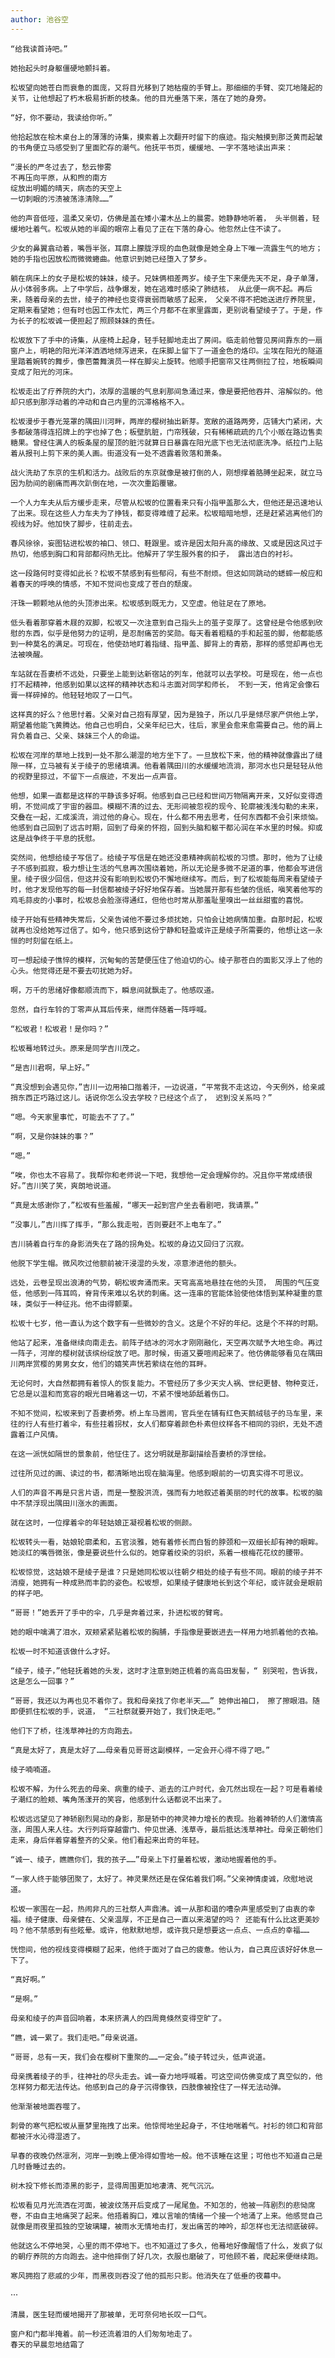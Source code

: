 ```yaml
---
author: 池谷空
---
```

    “给我读首诗吧。” 

    她抬起头时身躯僵硬地颤抖着。 

    松坂望向她苍白而衰惫的面庞，又将目光移到了她枯瘦的手臂上。那细细的手臂、突兀地隆起的关节，让他想起了朽木极易折断的枝条。他的目光垂落下来，落在了她的身旁。 

    “好，你不要动，我读给你听。” 

    他拾起放在桧木桌台上的薄薄的诗集，摸索着上次翻开时留下的痕迹。指尖触摸到那泛黄而起皱的书角便立马感受到了里面贮存的潮气。他抚平书页，缓缓地、一字不落地读出声来： 

    “漫长的严冬过去了，愁云惨雾 
    不再压向平原，从和煦的南方 
    绽放出明媚的晴天，病态的天空上 
    一切刺眼的污渍被荡涤清除……” 

    他的声音低哑，温柔又亲切，仿佛是盖在矮小灌木丛上的晨雾。她静静地听着， 头半侧着，轻缓地吐着气。松坂从她的半阖的眼帘上看见了正在下落的身心。他忽然止住不读了。 

    少女的鼻翼翕动着，嘴唇半张，耳廓上朦胧浮现的血色就像是她全身上下唯一流露生气的地方；她的手指也因放松而微微蜷曲。他意识到她已经堕入了梦乡。 

    躺在病床上的女子是松坂的妹妹，绫子。兄妹俩相差两岁。绫子生下来便先天不足，身子单薄，从小体弱多病。上了中学后，战争爆发，她在逃难时感染了肺结核， 从此便一病不起。再后来，随着母亲的去世，绫子的神经也变得衰弱而敏感了起来， 父亲不得不把她送进疗养院里，定期来看望她；但有时也因工作太忙，两三个月都不在家里露面，更别说看望绫子了。于是，作为长子的松坂诚一便担起了照顾妹妹的责任。

    松坂放下了手中的诗集，从座椅上起身，轻手轻脚地走出了房间。临走前他瞥见房间靠东的一扇窗户上，明艳的阳光洋洋洒洒地倾泻进来，在床脚上留下了一道金色的烙印。尘埃在阳光的隧道里踏着婉转的舞步，像芭蕾舞演员一样在脚尖上旋转。他顺手把窗帘又往两侧拉了拉，地板瞬间变成了阳光的河床。 

    松坂走出了疗养院的大门，浓厚的温暖的气息刹那间急涌过来，像是要把他吞并、溶解似的。他却只感到那浮动着的冲动和自己内里的沉滞格格不入。 

    松坂漫步于春光笼罩的隅田川河畔，两岸的樱树抽出新芽。宽敞的道路两旁，店铺大门紧闭，大多都破落得连招牌上的字也掉了色；板壁肮脏，门帘残破，只有稀稀疏疏的几个小贩在路边售卖糖果。曾经住满人的板条屋的屋顶的脏污就算日日暴露在阳光底下也无法彻底洗净。纸拉门上贴着从报刊上剪下来的美人画。街道没有一处不透露着败落和萧条。

    战火洗劫了东京的生机和活力。战败后的东京就像是被打倒的人，刚想撑着胳膊坐起来，就立马因为肋间的剧痛而再次趴倒在地，一次次重蹈覆辙。 

    一个人力车夫从后方缓步走来，尽管从松坂的位置看来只有小指甲盖那么大，但他还是迅速地认了出来。现在这些人力车夫为了挣钱，都变得难缠了起来。松坂暗暗地想，还是赶紧逃离他们的视线为好。他加快了脚步，往前走去。 

    春风徐徐，妄图钻进松坂的袖口、领口、鞋跟里。或许是因太阳升高的缘故、又或是因这风过于热切，他感到胸口和背部都闷热无比。他解开了学生服外套的扣子， 露出洁白的衬衫。 

    这一段路何时变得如此长？松坂不禁感到有些郁闷，有些不耐烦。但这如同跳动的蟋蟀一般应和着春天的呼唤的情感，不知不觉间也变成了苍白的颓废。 

    汗珠一颗颗地从他的头顶渗出来。松坂感到既无力，又空虚。他驻足在了原地。 

    低头看着那穿着木屐的双脚，松坂又一次注意到自己指头上的茧子变厚了。这曾经是令他感到欣慰的东西，似乎是他努力的证明，是忍耐痛苦的奖勋。每天看着粗糙的手和起茧的脚，他都能感到一种莫名的满足。可现在，他使劲地盯着指缝、指甲盖、脚背上的青筋，那样的感觉却再也无法被唤醒。 

    车站就在吾妻桥不远处，只要坐上能到达新宿站的列车，他就可以去学校。可是现在，他一点也打不起精神，他感到如果以这样的精神状态和斗志面对同学和师长， 不到一天，他肯定会像石膏一样碎掉的。他轻轻地叹了一口气。 

    这样真的好么？他思忖着。父亲对自己抱有厚望，因为是独子，所以几乎是倾尽家产供他上学，期望着他能飞黄腾达。他自己也明白，父亲年纪已大，往后，家里会愈来愈需要自己。他的肩上背负着自己、父亲、妹妹三个人的命运。 

    松坂在河岸的草地上找到一处不那么潮湿的地方坐下了。一旦放松下来，他的精神就像露出了缝隙一样，立马被有关于绫子的思绪填满。他看着隅田川的水缓缓地流淌，那河水也只是轻轻从他的视野里掠过，不留下一点痕迹，不发出一点声音。 

    他想，如果一直都是这样的平静该多好啊。他感到自己已经和世间万物隔离开来，又好似变得透明，不觉间成了宇宙的器皿。模糊不清的过去、无形间被忽视的现今、轮廓被浅浅勾勒的未来，交叠在一起，汇成溪流，淌过他的身心。现在，什么都不用去思考，任何东西都不会引来烦恼。他感到自己回到了远古时期，回到了母亲的怀抱，回到头脑和躯干都沁润在羊水里的时候。抑或这是战争终于平息的抚慰。 

    突然间，他想给绫子写信了。给绫子写信是在她还没患精神病前松坂的习惯。那时，他为了让绫子不感到孤寂，极力想让生活的气息再次围绕着她，所以无论是多微不足道的事，他都会写进信里。绫子很少回信，但这并没有影响到松坂仍不懈地继续写。而后，到了松坂能每周来看望绫子时，他才发现他写的每一封信都被绫子好好地保存着。当她展开那有些皱的信纸，嗔笑着他写的鸡毛蒜皮的小事时，松坂总会脸涨得通红，但他也时常从那羞耻里嗅出一丝丝甜蜜的喜悦。 

    绫子开始有些精神失常后，父亲告诫他不要过多烦扰她，只怕会让她病情加重。自那时起，松坂就再也没给她写过信了。如今，他只感到这份宁静和轻盈或许正是绫子所需要的，他想让这一永恒的时刻留在纸上。 

    可一想起绫子憔悴的模样，沉甸甸的苦楚便压住了他迫切的心。绫子那苍白的面影又浮上了他的心头。他觉得还是不要去叨扰她为好。 

    啊，万千的思绪好像都顺流而下，瞬息间就飘走了。他感叹道。 

    忽然，自行车铃的丁零声从耳后传来，继而伴随着一阵呼喊。 

    “松坂君！松坂君！是你吗？” 

    松坂蓦地转过头。原来是同学吉川茂之。 

    “是吉川君啊，早上好。” 

    “真没想到会遇见你，”吉川一边用袖口揩着汗，一边说道，“平常我不走这边，今天例外，给亲戚捎东西正巧路过这儿。话说你怎么没去学校？已经这个点了， 迟到没关系吗？” 

    “嗯。今天家里事忙，可能去不了了。” 

    “啊，又是你妹妹的事？” 

    “嗯。” 

    “唉，你也太不容易了。我帮你和老师说一下吧，我想他一定会理解你的。况且你平常成绩很好。”吉川笑了笑，爽朗地说道。 

    “真是太感谢你了，”松坂有些羞赧，“哪天一起到宫户坐去看剧吧，我请票。” 

    “没事儿，”吉川挥了挥手，“那么我走啦，否则要赶不上电车了。” 

    吉川骑着自行车的身影消失在了路的拐角处。松坂的身边又回归了沉寂。 

    他脱下学生帽。微风吹过他额前被汗浸湿的头发，凉意渗进他的额头。 

    远处，云卷呈现出浪涛的气势，朝松坂奔涌而来。天穹高高地悬挂在他的头顶， 周围的气压变低，他感到一阵耳鸣，脊背传来难以名状的刺痛。这一连串的官能体验使他体悟到某种凝重的意味，类似于一种征兆。他不由得颤栗。 

    松坂十七岁，他一直认为这个数字有一些微妙的含义。这是个不好的年纪。这是个不祥的时期。 

    他站了起来，准备继续向南走去。前阵子结冰的河水才刚刚融化，天空再次赋予大地生命。再过一阵子，河岸的樱树就该缤纷绽放了吧。那时候，街道又要喧闹起来了。他仿佛能够看见在隅田川两岸赏樱的男男女女，他们的嬉笑声恍若萦绕在他的耳畔。 

    无论何时，大自然都拥有着惊人的恢复能力。不管经历了多少天灾人祸、世纪更替、物种变迁，它总是以温和而宽容的眼光目睹着这一切，不紧不慢地舔舐着伤口。

    不知不觉间，松坂来到了吾妻桥旁。桥上车马嚣闹，官兵坐在铺有红色天鹅绒毯子的马车里，来往的行人有些打着伞，有些拄着拐杖，女人们都穿着颜色朴素但纹样各不相同的羽织，无处不透露着江户风情。 

    在这一派恍如隔世的景象前，他怔住了。这分明就是那副描绘吾妻桥的浮世绘。 

    过往所见过的画、读过的书，都清晰地出现在脑海里。他感到眼前的一切真实得不可思议。 

    人们的声音不再是只言片语，而是一整股洪流，强而有力地叙述着美丽的时代的故事。松坂的脑中不禁浮现出隅田川涨水的画面。 

    就在这时，一位撑着伞的年轻姑娘正凝视着松坂的侧颜。 

    松坂转头一看，姑娘轮廓柔和，五官淡雅，她有着修长而白皙的脖颈和一双细长却有神的眼眸。她淡红的嘴唇微张，像是要说些什么似的。她穿着绞染的羽织，系着一根梅花花纹的腰带。 

    松坂惊觉，这姑娘不是绫子是谁？只是她同松坂以往朝夕相处的绫子有些不同。眼前的绫子并不消瘦，她拥有一种成熟而丰韵的姿色。松坂想，如果绫子健康地长到这个年纪，或许就会是眼前的样子吧。 

    “哥哥！”她丢开了手中的伞，几乎是奔着过来，扑进松坂的臂弯。

    她的眼中噙满了泪水，双颊紧紧贴着松坂的胸脯，手指像是要嵌进去一样用力地抓着他的衣袖。 

    松坂一时不知道该做什么才好。 

    “绫子，绫子，”他轻抚着她的头发，这时才注意到她正梳着的高岛田发髻，“ 别哭啦，告诉我，这是怎么一回事？” 

    “哥哥，我还以为再也见不着你了。我和母亲找了你老半天……” 她伸出袖口， 擦了擦眼泪。随即便抓住松坂的手，说道， “三社祭就要开始了，我们快走吧。” 

    他们下了桥，往浅草神社的方向跑去。 

    “真是太好了，真是太好了……母亲看见哥哥这副模样，一定会开心得不得了吧。” 

    绫子喃喃道。 

    松坂不解，为什么死去的母亲、病重的绫子、逝去的江户时代，会兀然出现在一起？可是看着绫子潮红的脸颊、嘴角荡漾开的笑容，他感到什么话都说不出来了。
 
    松坂远远望见了神轿剧烈晃动的身影，那是轿中的神灵神力增长的表现。抬着神轿的人们激情高涨，周围人来人往。大行列将穿越雷门、仲见世通、浅草寺，最后抵达浅草神社。母亲正朝他们走来，身后伴着穿着整齐的父亲。他们看起来出奇的年轻。 

    “诚一、绫子，瞧瞧你们，我的孩子……”母亲上下打量着松坂，激动地握着他的手。 

    “一家人终于能够团聚了，太好了。神灵果然还是在保佑着我们啊。”父亲神情虔诚，欣慰地说道。 

    松坂一家围在一起，热闹非凡的三社祭人声鼎沸。诚一从那和谐的嘈杂声里感受到了由衷的幸福。绫子健康、母亲健在、父亲温厚，不正是自己一直以来渴望的吗？ 还能有什么比这更美妙吗？他不禁感到有些眩晕。或许，他默默地想，或许我只是想要这一点点、一点点的幸福…… 

    恍惚间，他的视线变得模糊了起来，他终于面对了自己的疲惫。他认为，自己真应该好好休息一下了。 

    “真好啊。”

    “是啊。” 

    母亲和绫子的声音回响着，本来挤满人的四周竟倏然变得空旷了。 

    “瞧，诚一累了。我们走吧。”母亲说道。 

    “哥哥，总有一天，我们会在樱树下重聚的……一定会。”绫子转过头，低声说道。 

    母亲携着绫子的手，往神社的尽头走去。诚一奋力地呼喊着。可这空间仿佛变成了真空似的，他怎样努力都无法传达。他感到自己的身子沉得像铁，四肢像被拴住了一样无法动弹。 

    他渐渐被地面吞噬了。

    刺骨的寒气把松坂从噩梦里拖拽了出来。他惊愕地坐起身子，不住地喘着气。衬衫的领口和背部都被汗水沁得湿透了。 

    早春的夜晚仍然凛冽，河岸一到晚上便冷得如雪地一般。他不该睡在这里；可他也不知道自己是几时昏睡过去的。 

    树木投下修长而漆黑的影子，显得周围更加地凄清、死气沉沉。 

    松坂看见月光流洒在河面，被波纹荡开后变成了一尾尾鱼。不知怎的，他被一阵剧烈的悲恸席卷，不由自主地痛哭了起来。他捂着胸口，难以言喻的情绪一个接一个地涌了上来。他感觉自己就像是雨夜里孤独的空玻璃罐，被雨水无情地击打，发出痛苦的呻吟，却怎样也无法彻底破碎。 

    他就这么不停地哭，心里的雨不停地下。也不知道过了多久，他蓦地好像醒悟了什么，发疯了似的朝疗养院的方向跑去。途中他摔倒了好几次，衣服也磨破了，可他顾不着，爬起来便继续跑。 

    寒风拥抱了悲戚的少年，而黑夜则吞没了他的孤形只影。他消失在了低垂的夜幕中。 

··· 

    清晨，医生轻而缓地揭开了那被单，无可奈何地长叹一口气。 

    窗户和门都半掩着。前一秒还流着泪的人们匆匆地走了。 
    春天的早晨忽地结霜了
